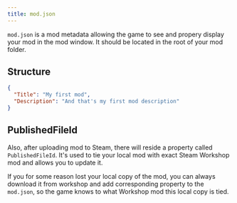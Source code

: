```yaml
---
title: mod.json
---
```


`mod.json` is a mod metadata allowing the game to see and propery display your mod in the mod window. It should be located in the root of your mod folder.

## Structure

```json
{
  "Title": "My first mod",
  "Description": "And that's my first mod description"
}
```

## PublishedFileId

Also, after uploading mod to Steam, there will reside a property called `PublishedFileId`. It's used to tie your local mod with exact Steam Workshop mod and allows you to update it.

If you for some reason lost your local copy of the mod, you can always download it from workshop and add corresponding property to the `mod.json`, so the game knows to what Workshop mod this local copy is tied.
